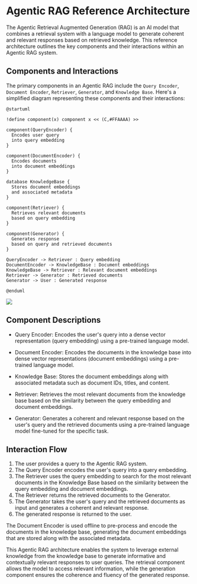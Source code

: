 # Agentic RAG Reference Architecture

The Agentic Retrieval Augmented Generation (RAG) is an AI model that combines a retrieval system with a language model to generate coherent and relevant responses based on retrieved knowledge. This reference architecture outlines the key components and their interactions within an Agentic RAG system.

## Components and Interactions

The primary components in an Agentic RAG include the `Query Encoder`, `Document Encoder`, `Retriever`, `Generator`, and `Knowledge Base`. Here's a simplified diagram representing these components and their interactions:

```plantuml
@startuml

!define component(x) component x << (C,#FFAAAA) >>

component(QueryEncoder) {
  Encodes user query
  into query embedding
}

component(DocumentEncoder) {
  Encodes documents
  into document embeddings
}

database KnowledgeBase {
  Stores document embeddings
  and associated metadata
}

component(Retriever) {
  Retrieves relevant documents
  based on query embedding
}

component(Generator) {
  Generates response
  based on query and retrieved documents
}

QueryEncoder -> Retriever : Query embedding
DocumentEncoder -> KnowledgeBase : Document embeddings
KnowledgeBase -> Retriever : Relevant document embeddings
Retriever -> Generator : Retrieved documents
Generator -> User : Generated response

@enduml
```

![](images/agentic_rag.png)

## Component Descriptions

- Query Encoder: Encodes the user's query into a dense vector representation (query embedding) using a pre-trained language model.

- Document Encoder: Encodes the documents in the knowledge base into dense vector representations (document embeddings) using a pre-trained language model.

- Knowledge Base: Stores the document embeddings along with associated metadata such as document IDs, titles, and content.

- Retriever: Retrieves the most relevant documents from the knowledge base based on the similarity between the query embedding and document embeddings.

- Generator: Generates a coherent and relevant response based on the user's query and the retrieved documents using a pre-trained language model fine-tuned for the specific task.

## Interaction Flow

1. The user provides a query to the Agentic RAG system.
2. The Query Encoder encodes the user's query into a query embedding.
3. The Retriever uses the query embedding to search for the most relevant documents in the Knowledge Base based on the similarity between the query embedding and document embeddings.
4. The Retriever returns the retrieved documents to the Generator.
5. The Generator takes the user's query and the retrieved documents as input and generates a coherent and relevant response.
6. The generated response is returned to the user.

The Document Encoder is used offline to pre-process and encode the documents in the knowledge base, generating the document embeddings that are stored along with the associated metadata.

This Agentic RAG architecture enables the system to leverage external knowledge from the knowledge base to generate informative and contextually relevant responses to user queries. The retrieval component allows the model to access relevant information, while the generation component ensures the coherence and fluency of the generated response.
